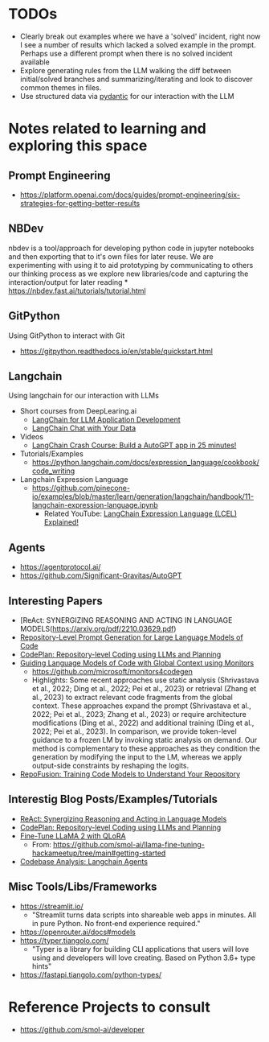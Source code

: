 # TODOs
* Clearly break out examples where we have a 'solved' incident, right now I see a number of results which lacked a solved example in the prompt.  Perhaps use a different prompt when there is no solved incident available
* Explore generating rules from the LLM walking the diff between initial/solved branches and summarizing/iterating and look to discover common themes in files.
* Use structured data via [pydantic](https://docs.pydantic.dev/latest/) for our interaction with the LLM

# Notes related to learning and exploring this space

## Prompt Engineering
* https://platform.openai.com/docs/guides/prompt-engineering/six-strategies-for-getting-better-results

## NBDev
nbdev is a tool/approach for developing python code in jupyter notebooks and then exporting that to it's own files for later reuse.  We are experimenting with using it to aid prototyping by communicating to others our thinking process as we explore new libraries/code and capturing the interaction/output for later reading
    * https://nbdev.fast.ai/tutorials/tutorial.html

## GitPython
Using GitPython to interact with Git
* https://gitpython.readthedocs.io/en/stable/quickstart.html

## Langchain
Using langchain for our interaction with LLMs
* Short courses from DeepLearing.ai
    * [LangChain for LLM Application Development](https://learn.deeplearning.ai/langchain/lesson/1/introduction)
    * [LangChain Chat with Your Data](https://learn.deeplearning.ai/langchain-chat-with-your-data/lesson/1/introduction)
* Videos
    * [LangChain Crash Course: Build a AutoGPT app in 25 minutes!](https://www.youtube.com/watch?v=MlK6SIjcjE8)
* Tutorials/Examples
    * https://python.langchain.com/docs/expression_language/cookbook/code_writing
* Langchain Expression Language
    * https://github.com/pinecone-io/examples/blob/master/learn/generation/langchain/handbook/11-langchain-expression-language.ipynb  
        * Related YouTube: [LangChain Expression Language (LCEL) Explained!](https://www.youtube.com/watch?v=O0dUOtOIrfs)

## Agents
* https://agentprotocol.ai/
* https://github.com/Significant-Gravitas/AutoGPT


## Interesting Papers
* [ReAct: SYNERGIZING REASONING AND ACTING IN LANGUAGE MODELS(https://arxiv.org/pdf/2210.03629.pdf)
* [Repository-Level Prompt Generation for Large Language Models of Code](https://arxiv.org/abs/2206.12839v2)
* [CodePlan: Repository-level Coding using LLMs and Planning](https://arxiv.org/pdf/2309.12499.pdf)
* [Guiding Language Models of Code with Global Context using Monitors](https://arxiv.org/abs/2306.10763)
    * https://github.com/microsoft/monitors4codegen
    * Highlights: 
            Some recent approaches use static analysis (Shrivastava et al., 2022; Ding et al., 2022; Pei et al., 2023)
            or retrieval (Zhang et al., 2023) to extract relevant code fragments from the global context. These approaches expand the prompt (Shrivastava et al., 2022; Pei et al., 2023; Zhang et al., 2023) or require architecture modifications (Ding et al., 2022) and additional training (Ding et al., 2022; Pei et al.,
            2023). In comparison, we provide token-level guidance to a frozen LM by invoking static analysis on demand. Our method is complementary to these approaches as they condition the generation by modifying the input to the LM, whereas we apply output-side constraints by reshaping the logits.
* [RepoFusion: Training Code Models to Understand
Your Repository](https://arxiv.org/pdf/2306.10998.pdf)

## Interestig Blog Posts/Examples/Tutorials
* [ReAct: Synergizing Reasoning and Acting in Language Models](https://react-lm.github.io/)
* [CodePlan: Repository-level Coding using LLMs and Planning](https://arxiv.org/pdf/2309.12499.pdf)
* [Fine-Tune LLaMA 2 with QLoRA](https://colab.research.google.com/drive/1Zmaceu65d7w4Tcd-cfnZRb6k_Tcv2b8g?usp=sharing)
    * From: https://github.com/smol-ai/llama-fine-tuning-hackameetup/tree/main#getting-started
* [Codebase Analysis: Langchain Agents](https://carbonated-yacht-2c5.notion.site/Codebase-Analysis-Langchain-Agents-0b0587acd50647ca88aaae7cff5df1f2)


## Misc Tools/Libs/Frameworks
* https://streamlit.io/
    * "Streamlit turns data scripts into shareable web apps in minutes.
All in pure Python. No front‑end experience required."
* https://openrouter.ai/docs#models
* https://typer.tiangolo.com/
    * "Typer is a library for building CLI applications that users will love using and developers will love creating. Based on Python 3.6+ type hints"
* https://fastapi.tiangolo.com/python-types/

# Reference Projects to consult
* https://github.com/smol-ai/developer


